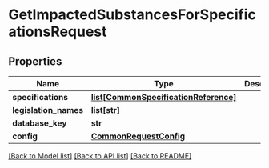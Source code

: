 # GetImpactedSubstancesForSpecificationsRequest

## Properties
Name | Type | Description | Notes
------------ | ------------- | ------------- | -------------
**specifications** | [**list[CommonSpecificationReference]**](CommonSpecificationReference.md) |  | [optional] 
**legislation_names** | **list[str]** |  | [optional] 
**database_key** | **str** |  | [optional] 
**config** | [**CommonRequestConfig**](CommonRequestConfig.md) |  | [optional] 

[[Back to Model list]](../README.md#documentation-for-models) [[Back to API list]](../README.md#documentation-for-api-endpoints) [[Back to README]](../README.md)

